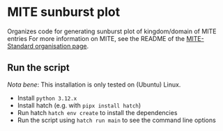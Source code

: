 MITE sunburst plot
=========

Organizes code for generating sunburst plot of kingdom/domain of MITE entries
For more information on MITE, see the README of the [MITE-Standard organisation page](https://github.com/mite-standard).

## Run the script

*Nota bene*: This installation is only tested on (Ubuntu) Linux.

- Install `python 3.12.x`
- Install hatch (e.g. with `pipx install hatch`)
- Run hatch `hatch env create` to install the dependencies
- Run the script using `hatch run main` to see the command line options

